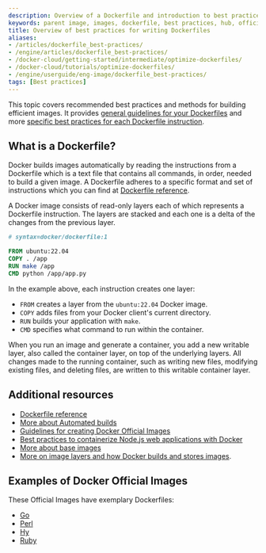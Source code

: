 ```yaml
---
description: Overview of a Dockerfile and introduction to best practices
keywords: parent image, images, dockerfile, best practices, hub, official image
title: Overview of best practices for writing Dockerfiles
aliases:
- /articles/dockerfile_best-practices/
- /engine/articles/dockerfile_best-practices/
- /docker-cloud/getting-started/intermediate/optimize-dockerfiles/
- /docker-cloud/tutorials/optimize-dockerfiles/
- /engine/userguide/eng-image/dockerfile_best-practices/
tags: [Best practices]
---
```


This topic covers recommended best practices and methods for building
efficient images. It provides [general guidelines for your Dockerfiles](guidelines.md) and more [specific best practices for each Dockerfile instruction](instructions.md). 

## What is a Dockerfile?

Docker builds images automatically by reading the instructions from a
Dockerfile which is a text file that contains all commands, in order, needed to
build a given image. A Dockerfile adheres to a specific format and set of
instructions which you can find at [Dockerfile reference](../../reference/dockerfile.md).

A Docker image consists of read-only layers each of which represents a
Dockerfile instruction. The layers are stacked and each one is a delta of the
changes from the previous layer. 

```dockerfile
# syntax=docker/dockerfile:1

FROM ubuntu:22.04
COPY . /app
RUN make /app
CMD python /app/app.py
```

In the example above, each instruction creates one layer:

- `FROM` creates a layer from the `ubuntu:22.04` Docker image.
- `COPY` adds files from your Docker client's current directory.
- `RUN` builds your application with `make`.
- `CMD` specifies what command to run within the container.

When you run an image and generate a container, you add a new writable layer, also called the container layer, on top of the underlying layers. All changes made to
the running container, such as writing new files, modifying existing files, and
deleting files, are written to this writable container layer.

## Additional resources

* [Dockerfile reference](../../reference/dockerfile.md)
* [More about Automated builds](../../docker-hub/builds/index.md)
* [Guidelines for creating Docker Official Images](../../trusted-content/official-images/_index.md)
* [Best practices to containerize Node.js web applications with Docker](https://snyk.io/blog/10-best-practices-to-containerize-nodejs-web-applications-with-docker)
* [More about base images](../../build/building/base-images.md)
* [More on image layers and how Docker builds and stores images](../../storage/storagedriver/index.md).

## Examples of Docker Official Images

These Official Images have exemplary Dockerfiles:

* [Go](https://hub.docker.com/_/golang/)
* [Perl](https://hub.docker.com/_/perl/)
* [Hy](https://hub.docker.com/_/hylang/)
* [Ruby](https://hub.docker.com/_/ruby/)
